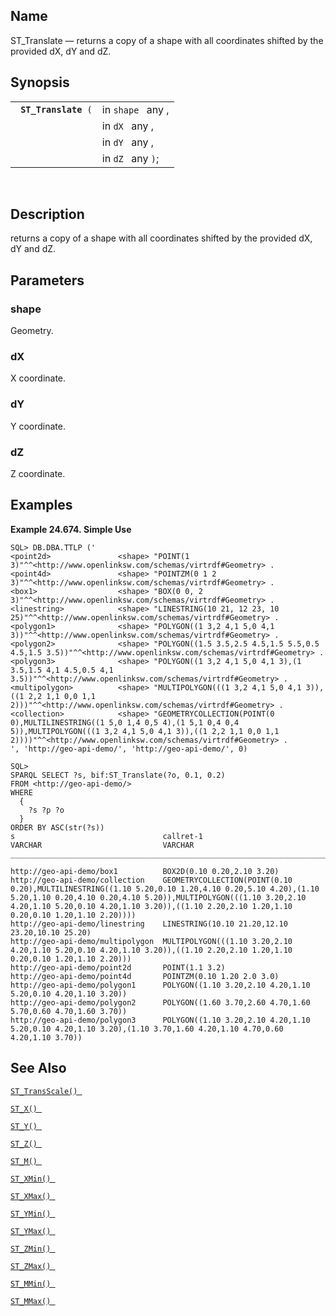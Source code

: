 <div>

<div>

</div>

<div>

## Name

ST_Translate — returns a copy of a shape with all coordinates shifted by
the provided dX, dY and dZ.

</div>

<div>

## Synopsis

<div>

|                           |                   |
|---------------------------|-------------------|
| ` `**`ST_Translate`**` (` | in `shape ` any , |
|                           | in `dX ` any ,    |
|                           | in `dY ` any ,    |
|                           | in `dZ ` any `)`; |

<div>

 

</div>

</div>

</div>

<div>

## Description

returns a copy of a shape with all coordinates shifted by the provided
dX, dY and dZ.

</div>

<div>

## Parameters

<div>

### shape

Geometry.

</div>

<div>

### dX

X coordinate.

</div>

<div>

### dY

Y coordinate.

</div>

<div>

### dZ

Z coordinate.

</div>

</div>

<div>

## Examples

<div>

**Example 24.674. Simple Use**

<div>

``` screen
SQL> DB.DBA.TTLP ('
<point2d>               <shape> "POINT(1 3)"^^<http://www.openlinksw.com/schemas/virtrdf#Geometry> .
<point4d>               <shape> "POINTZM(0 1 2 3)"^^<http://www.openlinksw.com/schemas/virtrdf#Geometry> .
<box1>                  <shape> "BOX(0 0, 2 3)"^^<http://www.openlinksw.com/schemas/virtrdf#Geometry> .
<linestring>            <shape> "LINESTRING(10 21, 12 23, 10 25)"^^<http://www.openlinksw.com/schemas/virtrdf#Geometry> .
<polygon1>              <shape> "POLYGON((1 3,2 4,1 5,0 4,1 3))"^^<http://www.openlinksw.com/schemas/virtrdf#Geometry> .
<polygon2>              <shape> "POLYGON((1.5 3.5,2.5 4.5,1.5 5.5,0.5 4.5,1.5 3.5))"^^<http://www.openlinksw.com/schemas/virtrdf#Geometry> .
<polygon3>              <shape> "POLYGON((1 3,2 4,1 5,0 4,1 3),(1 3.5,1.5 4,1 4.5,0.5 4,1 3.5))"^^<http://www.openlinksw.com/schemas/virtrdf#Geometry> .
<multipolygon>          <shape> "MULTIPOLYGON(((1 3,2 4,1 5,0 4,1 3)),((1 2,2 1,1 0,0 1,1 2)))"^^<http://www.openlinksw.com/schemas/virtrdf#Geometry> .
<collection>            <shape> "GEOMETRYCOLLECTION(POINT(0 0),MULTILINESTRING((1 5,0 1,4 0,5 4),(1 5,1 0,4 0,4 5)),MULTIPOLYGON(((1 3,2 4,1 5,0 4,1 3)),((1 2,2 1,1 0,0 1,1 2))))"^^<http://www.openlinksw.com/schemas/virtrdf#Geometry> .
', 'http://geo-api-demo/', 'http://geo-api-demo/', 0)

SQL>
SPARQL SELECT ?s, bif:ST_Translate(?o, 0.1, 0.2)
FROM <http://geo-api-demo/>
WHERE
  {
    ?s ?p ?o
  }
ORDER BY ASC(str(?s))
s                                 callret-1
VARCHAR                           VARCHAR
_______________________________________________________________________________

http://geo-api-demo/box1          BOX2D(0.10 0.20,2.10 3.20)
http://geo-api-demo/collection    GEOMETRYCOLLECTION(POINT(0.10 0.20),MULTILINESTRING((1.10 5.20,0.10 1.20,4.10 0.20,5.10 4.20),(1.10 5.20,1.10 0.20,4.10 0.20,4.10 5.20)),MULTIPOLYGON(((1.10 3.20,2.10 4.20,1.10 5.20,0.10 4.20,1.10 3.20)),((1.10 2.20,2.10 1.20,1.10 0.20,0.10 1.20,1.10 2.20))))
http://geo-api-demo/linestring    LINESTRING(10.10 21.20,12.10 23.20,10.10 25.20)
http://geo-api-demo/multipolygon  MULTIPOLYGON(((1.10 3.20,2.10 4.20,1.10 5.20,0.10 4.20,1.10 3.20)),((1.10 2.20,2.10 1.20,1.10 0.20,0.10 1.20,1.10 2.20)))
http://geo-api-demo/point2d       POINT(1.1 3.2)
http://geo-api-demo/point4d       POINTZM(0.10 1.20 2.0 3.0)
http://geo-api-demo/polygon1      POLYGON((1.10 3.20,2.10 4.20,1.10 5.20,0.10 4.20,1.10 3.20))
http://geo-api-demo/polygon2      POLYGON((1.60 3.70,2.60 4.70,1.60 5.70,0.60 4.70,1.60 3.70))
http://geo-api-demo/polygon3      POLYGON((1.10 3.20,2.10 4.20,1.10 5.20,0.10 4.20,1.10 3.20),(1.10 3.70,1.60 4.20,1.10 4.70,0.60 4.20,1.10 3.70))
```

</div>

</div>

  

</div>

<div>

## See Also

<a href="fn_st_transscale.html" class="link" title="ST_TransScale"><code
class="function">ST_TransScale() </code></a>

<a href="fn_st_x.html" class="link" title="st_x"><code
class="function">ST_X() </code></a>

<a href="fn_st_y.html" class="link" title="st_y"><code
class="function">ST_Y() </code></a>

<a href="fn_st_z.html" class="link" title="ST_Z"><code
class="function">ST_Z() </code></a>

<a href="fn_st_m.html" class="link" title="ST_M"><code
class="function">ST_M() </code></a>

<a href="fn_st_xmin.html" class="link" title="ST_XMin"><code
class="function">ST_XMin() </code></a>

<a href="fn_st_xmax.html" class="link" title="ST_XMax"><code
class="function">ST_XMax() </code></a>

<a href="fn_st_ymin.html" class="link" title="ST_YMin"><code
class="function">ST_YMin() </code></a>

<a href="fn_st_ymax.html" class="link" title="ST_YMax"><code
class="function">ST_YMax() </code></a>

<a href="fn_st_zmin.html" class="link" title="ST_ZMin"><code
class="function">ST_ZMin() </code></a>

<a href="fn_st_zmax.html" class="link" title="ST_ZMax"><code
class="function">ST_ZMax() </code></a>

<a href="fn_st_mmin.html" class="link" title="ST_MMin"><code
class="function">ST_MMin() </code></a>

<a href="fn_st_mmax.html" class="link" title="ST_MMax"><code
class="function">ST_MMax() </code></a>

</div>

</div>
